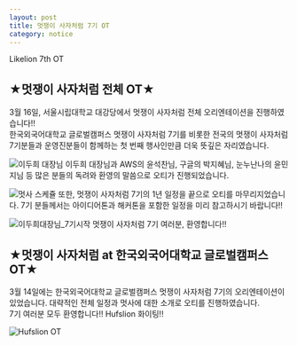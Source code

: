 ```yaml
---
layout: post
title: 멋쟁이 사자처럼 7기 OT
category: notice
---
```


Likelion 7th OT

## ★멋쟁이 사자처럼 전체 OT★
3월 16일, 서울시립대학교 대강당에서 멋쟁이 사자처럼 전체 오리엔테이션을 진행하였습니다!!  
한국외국어대학교 글로벌캠퍼스 멋쟁이 사자처럼 7기를 비롯한 전국의 멋쟁이 사자처럼 7기분들과 운영진분들이 함께하는 첫 번째 행사인만큼 더욱 뜻깊은 자리였습니다.
  
![이두희 대장님](https://user-images.githubusercontent.com/37537330/56083103-ba2c2180-5e5b-11e9-915e-4de5b8895da6.jpg)
이두희 대장님과 AWS의 윤석찬님, 구글의 박지혜님, 눈누난나의 윤민지님 등 많은 분들의 독려와 환영의 말씀으로 오티가 진행되었습니다.

![멋사 스케쥴](https://user-images.githubusercontent.com/37537330/56083097-b9938b00-5e5b-11e9-8be3-09e11eb7adad.jpg)
또한, 멋쟁이 사자처럼 7기의 1년 일정을 끝으로 오티를 마무리지었습니다. 7기 분들께서는 아이디어톤과 해커톤을 포함한 일정을 미리 참고하시기 바랍니다!!

![이두희대장님_7기시작](https://user-images.githubusercontent.com/37537330/56083100-ba2c2180-5e5b-11e9-9d8a-de5f873ddf68.jpg)
멋쟁이 사자처럼 7기 여러분, 환영합니다!!


## ★멋쟁이 사자처럼 at 한국외국어대학교 글로벌캠퍼스 OT★
3월 14일에는 한국외국어대학교 글로벌캠퍼스 멋쟁이 사자처럼 7기의 오리엔테이션이 있었습니다. 대략적인 전체 일정과 멋사에 대한 소개로 오티를 진행하였습니다.  
7기 여러분 모두 환영합니다!! Hufslion 화이팅!!

![Hufslion OT](https://user-images.githubusercontent.com/37537330/56083139-011a1700-5e5c-11e9-8d51-75356bf8fd34.jpg)
